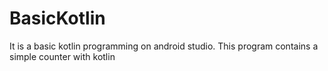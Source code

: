 # BasicKotlin
It is a basic kotlin programming on android studio.
This program contains a simple counter with kotlin 

